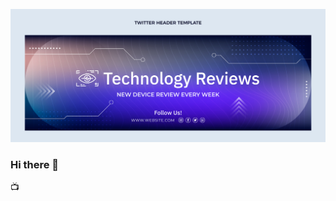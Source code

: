![Banner](https://github.com/Luzivam32/VamWorld/blob/main/static/imgs/6406363.jpg?raw=true)
### Hi there 👋
:tv:
<!--
**Luzivam32/Luzivam32** is a ✨ _special_ ✨ repository because its `README.md` (this file) appears on your GitHub profile.

Here are some ideas to get you started:

- 🔭 I’m currently working on ...
- 🌱 I’m currently learning ...
- 👯 I’m looking to collaborate on ...
- 🤔 I’m looking for help with ...
- 💬 Ask me about ...
- 📫 How to reach me: ...
- 😄 Pronouns: ...
- ⚡ Fun fact: ...
-->
